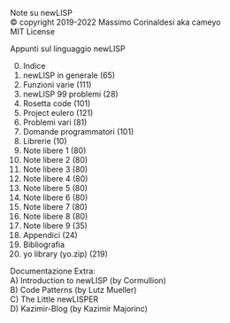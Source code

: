 Note su newLISP  
© copyright 2019-2022 Massimo Corinaldesi aka cameyo  
MIT License  

Appunti sul linguaggio newLISP  

00) Indice
01) newLISP in generale (65)
02) Funzioni varie (111)
03) newLISP 99 problemi (28)
04) Rosetta code (101)
05) Project eulero (121)
06) Problemi vari (81)
07) Domande programmatori (101)
08) Librerie (10)
09) Note libere 1 (80)
10) Note libere 2 (80)
11) Note libere 3 (80)
12) Note libere 4 (80)
13) Note libere 5 (80)
14) Note libere 6 (80)
15) Note libere 7 (80)
16) Note libere 8 (80)
17) Note libere 9 (35)
97) Appendici (24)
98) Bibliografia
99) yo library (yo.zip) (219)

Documentazione Extra:  
A) Introduction to newLISP (by Cormullion)  
B) Code Patterns (by Lutz Mueller)  
C) The Little newLISPER  
D) Kazimir-Blog (by Kazimir Majorinc)  